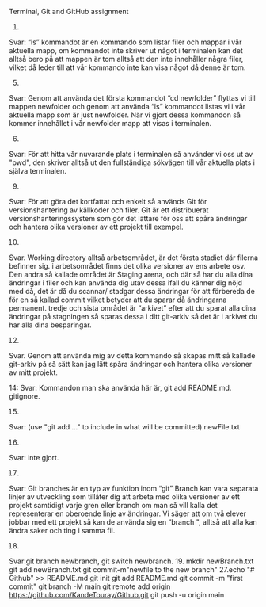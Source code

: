 Terminal, Git and GitHub assignment

1.
Svar: “ls” kommandot är en kommando som listar filer och mappar i vår aktuella mapp, om kommandot inte skriver ut något i terminalen kan det alltså bero på att mappen är tom alltså att den inte innehåller några filer, vilket då leder till att vår kommando inte kan visa något då denne är tom. 

5.
Svar: Genom att använda det första kommandot “cd newfolder” flyttas vi till mappen newfolder och genom att använda “ls” kommandot listas vi i vår aktuella mapp som är just newfolder. När vi gjort dessa kommandon så kommer innehållet i vår newfolder mapp att visas i terminalen.



6.
Svar: För att hitta vår nuvarande plats i terminalen så använder vi oss ut av "pwd", den skriver alltså ut den fullständiga sökvägen till vår aktuella plats i själva terminalen. 


9.
Svar: För att göra det kortfattat och enkelt så används Git för versionshantering av källkoder och filer. Git är ett distribuerat versionshanteringssystem som gör det lättare för oss  att spåra ändringar och hantera olika versioner av ett projekt till exempel. 

10. 
Svar. Working directory alltså arbetsområdet, är det första stadiet där filerna befinner sig. i arbetsområdet finns det olika versioner av ens arbete osv. Den andra så kallade området är Staging arena, och där så har du alla dina ändringar i filer och kan använda dig utav dessa ifall du känner dig nöjd med då, det är då du scannar/ stadgar dessa ändringar för att förbereda de för en så kallad commit vilket betyder att du sparar då ändringarna permanent. tredje och sista området är “arkivet” efter att du sparat alla dina ändringar på stagningen så sparas dessa i ditt git-arkiv så det är i arkivet du har alla dina besparingar.  


12.
Svar. Genom att använda mig av detta kommando så skapas mitt så kallade git-arkiv på så sätt kan jag lätt spåra ändringar och hantera olika versioner av mitt projekt. 

14:
Svar: Kommandon man ska använda här är, 
git add README.md. gitignore.

15. 
Svar:  (use "git add <file>..." to include in what will be committed)
        newFile.txt


16.
Svar:  inte gjort. 

17.
Svar: Git branches är en typ av funktion inom “git” Branch kan vara separata linjer av utveckling som tillåter dig att arbeta med olika versioner av ett projekt samtidigt varje gren eller branch om man så vill kalla det representerar en oberoende linje av ändringar. Vi säger att om två elever jobbar med ett projekt så kan de använda sig en “branch ", alltså att alla kan ändra saker och ting i samma fil.


18.
Svar:git branch newbranch, git switch newbranch. 
19. mkdir newBranch.txt git add newBranch.txt git commit-m"newfile to the new branch"
27.echo "# Github" >> README.md
git init
git add README.md
git commit -m "first commit"
git branch -M main
git remote add origin https://github.com/KandeTouray/Github.git
git push -u origin main
